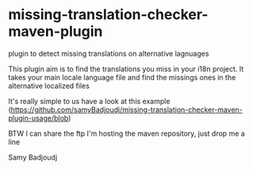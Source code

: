 # missing-translation-checker-maven-plugin
 plugin to detect missing translations on alternative lagnuages


This plugin aim is to find the translations you miss in your i18n project. It takes your main locale language file
and find the missings ones in the alternative localized files

It's really simple to us have a look at this example (https://github.com/samyBadjoudj/missing-translation-checker-maven-plugin-usage/blob)

BTW I can share the ftp I'm hosting the maven repository, just drop me a line


Samy Badjoudj
